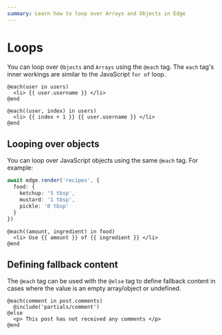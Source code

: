 ```yaml
---
summary: Learn how to loop over Arrays and Objects in Edge
---
```


# Loops

You can loop over `Objects` and `Arrays` using the `@each` tag. The `each` tag's inner workings are similar to the JavaScript `for of` loop.

```edge
@each(user in users)
  <li> {{ user.username }} </li>
@end
```

```edge
@each((user, index) in users)
  <li> {{ index + 1 }} {{ user.username }} </li>
@end
```

## Looping over objects

You can loop over JavaScript objects using the same `@each` tag. For example:

```ts
await edge.render('recipes', {
  food: {
    ketchup: '5 tbsp',
    mustard: '1 tbsp',
    pickle: '0 tbsp'
  }
})
```

```edge
@each((amount, ingredient) in food)
  <li> Use {{ amount }} of {{ ingredient }} </li>
@end
```

## Defining fallback content

The `@each` tag can be used with the `@else` tag to define fallback content in cases where the value is an empty array/object or undefined.

```edge
@each(comment in post.comments)
  @include('partials/comment')
@else
  <p> This post has not received any comments </p>
@end
```
